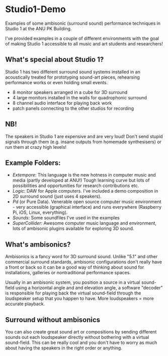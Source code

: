 Studio1-Demo
============

Examples of some ambisonic (surround sound) performance techniques in Studio 1 at the ANU PK Building.

I've provided examples in a couple of different environments with the goal of making Studio 1 accessible to all music and art students and researchers!

## What's special about Studio 1?
Studio 1 has two different surround sound systems installed in an acoustically treated for prototyping sound-art pieces, rehearsing performance works or even holding small events.

- 8 monitor speakers arranged in a cube for 3D surround
- 4 large monitors installed in the walls for quadrophonic surround
- 8 channel audio interface for playing back work
- patch panels connecting to the other studios for recording

## NB!

The speakers in Studio 1 are expensive and are very loud! Don't send stupid signals through them (e.g. insane outputs from homemade synthesisers) or run them at crazy high levels!
 
## Example Folders:
- *Extempore*: This language is the new hotness in computer music and media (partly developed at ANU!) Tough learning curve but lots of possibilities and opportunities for research contributions etc.
- *Logic*: DAW for Apple computers. I've included a demo composition in 2D surround sound (just uses 4 speakers).
- *Pd* (or Pure Data). Venerable open source computer music environment - very accessible (graphical interface) and runs everywhere (Raspberry Pi, iOS, Linux, everything).
- *Sounds*: Some soundfiles I've used in the examples
- *SuperCollider*: Awesome computer music language and environment, lots of ambisonic plugins available for exploring 3D sound.

## What's ambisonics?

Ambisonics is a fancy word for 3D surround sound. Unlike "5.1" and other commercial surround standards, ambisonic configurations don't really have a front or back so it can be a good way of thinking about sound for installations, galleries or nontraditional performance spaces.

Usually in an ambisonic system, you position a source in a virtual sound-field using a horizontal angle and and elevation angle, a software "decoder" is responsible for playing back the virtual sound-field through the loudspeaker setup that you happen to have. More loudspeakers = more accurate playback. 

## Surround without ambisonics
You can also create great sound art or compositions by sending different sounds out each loudspeaker directly without bothering with a virtual sound-field. This can be really cool and you don't have to worry as much about having the speakers in the right order or anything.